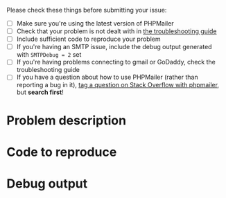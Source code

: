 Please check these things before submitting your issue:

- [ ] Make sure you're using the latest version of PHPMailer
- [ ] Check that your problem is not dealt with in [the troubleshooting guide](https://github.com/PHPMailer/PHPMailer/wiki/Troubleshooting)
- [ ] Include sufficient code to reproduce your problem
- [ ] If you're having an SMTP issue, include the debug output generated with `SMTPDebug = 2` set
- [ ] If you're having problems connecting to gmail or GoDaddy, check the troubleshooting guide
- [ ] If you have a question about how to use PHPMailer (rather than reporting a bug in it), [tag a question on Stack Overflow with phpmailer](http://stackoverflow.com/questions/tagged/phpmailer), but **search first**!

# Problem description

# Code to reproduce

# Debug output
